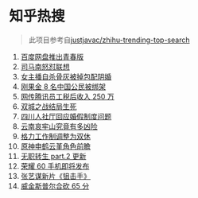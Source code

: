 # 知乎热搜

> 此项目参考自[justjavac/zhihu-trending-top-search](https://github.com/justjavac/zhihu-trending-top-search/blob/main/utils.ts)

<!-- BEGIN -->
  <!-- 最后更新时间:Tue Nov 23 2021 10:12:06 GMT+0000 (Coordinated Universal Time) -->
  1. [百度网盘推出青春版](https://www.zhihu.com/search?q=百度网盘)
1. [司马南怒怼联想](https://www.zhihu.com/search?q=司马南)
1. [女主播自杀骨灰被掉包配阴婚](https://www.zhihu.com/search?q=女主播自杀)
1. [刚果金 8 名中国公民被绑架](https://www.zhihu.com/search?q=刚果金)
1. [网传腾讯员工税后收入 250 万](https://www.zhihu.com/search?q=腾讯员工)
1. [双城之战结局生死](https://www.zhihu.com/search?q=双城之战)
1. [四川人社厅回应婚假制度问题](https://www.zhihu.com/search?q=婚假制度)
1. [云南哀牢山究竟有多凶险](https://www.zhihu.com/search?q=云南哀牢山)
1. [格力工作制调整为双休](https://www.zhihu.com/search?q=格力)
1. [原神申鹤云堇角色前瞻](https://www.zhihu.com/search?q=原神)
1. [无职转生 part.2 更新](https://www.zhihu.com/search?q=无职转生)
1. [荣耀 60 手机即将发布](https://www.zhihu.com/search?q=荣耀60)
1. [张艺谋新片《狙击手》](https://www.zhihu.com/search?q=狙击手)
1. [威金斯普尔合砍 65 分](https://www.zhihu.com/search?q=勇士)
  <!-- END -->